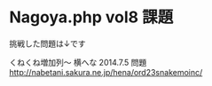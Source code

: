 # Nagoya.php vol8 課題

挑戦した問題は↓です

くねくね増加列〜 横へな 2014.7.5 問題
http://nabetani.sakura.ne.jp/hena/ord23snakemoinc/
